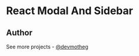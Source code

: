 # React Modal And Sidebar

## Author

See more projects - [@devmotheg](https://github.com/devmotheg?tab=repositories)
